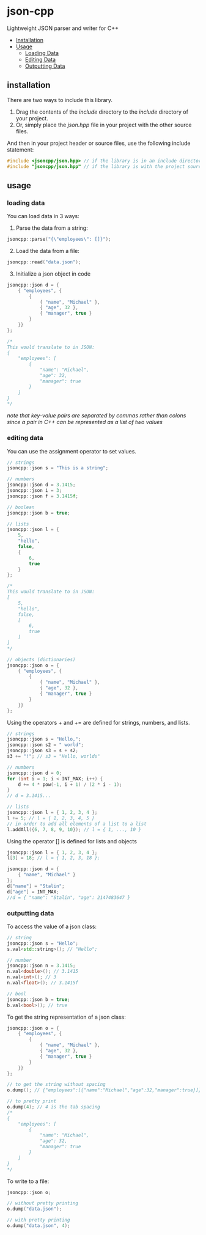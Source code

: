 # json-cpp
Lightweight JSON parser and writer for C++

- [Installation](#installation)
- [Usage](#usage)
	- [Loading Data](#loading-data)
	- [Editing Data](#editing-data)
	- [Outputting Data](#outputting-data)

## installation
There are two ways to include this library.
1) Drag the contents of the *include* directory to the *include* directory of your project.
2) Or, simply place the *json.hpp* file in your project with the other source files.

And then in your project header or source files, use the following include statement:
```cpp
#include <jsoncpp/json.hpp> // if the library is in an include directory
#include "jsoncpp/json.hpp" // if the library is with the project source files
```

## usage
### loading data
You can load data in 3 ways:
1) Parse the data from a string:
```cpp
jsoncpp::parse("{\"employees\": []}");
```
2) Load the data from a file:
```cpp
jsoncpp::read("data.json");
```
3) Initialize a json object in code
```cpp
jsoncpp::json d = {
    { "employees", {
    	{
        	{ "name", "Michael" },
            { "age", 32 },
            { "manager", true }
        }
    }}
};

/*
This would translate to in JSON:
{
    "employees": [
    	{
        	"name": "Michael",
            "age": 32,
            "manager": true
        }
    ]
}
*/
```
*note that key-value pairs are separated by commas rather than colons since a pair in C++ can be represented as a list of two values*

### editing data
You can use the assignment operator to set values.
```cpp
// strings
jsoncpp::json s = "This is a string";

// numbers
jsoncpp::json d = 3.1415;
jsoncpp::json i = 3;
jsoncpp::json f = 3.1415f;

// boolean
jsoncpp::json b = true;

// lists
jsoncpp::json l = {
    5,
    "hello",
    false,
    {
    	6,
        true
    }
};

/*
This would translate to in JSON:
[
    5,
    "hello",
    false,
    [
    	6,
        true
    ]
]
*/

// objects (dictionaries)
jsoncpp::json o = {
    { "employees", {
    	{
        	{ "name", "Michael" },
            { "age", 32 },
            { "manager", true }
        }
    }}
};
```

Using the operators + and += are defined for strings, numbers, and lists.
```cpp
// strings
jsoncpp::json s = "Hello,";
jsoncpp::json s2 = " world";
jsoncpp::json s3 = s + s2;
s3 += "!"; // s3 = "Hello, worlds"

// numbers
jsoncpp::json d = 0;
for (int i = 1; i < INT_MAX; i++) {
	d += 4 * pow(-1, i + 1) / (2 * i - 1);
}
// d = 3.1415...

// lists
jsoncpp::json l = { 1, 2, 3, 4 };
l += 5; // l = { 1, 2, 3, 4, 5 }
// in order to add all elements of a list to a list
l.addAll({6, 7, 8, 9, 10}); // l = { 1, ..., 10 }
```

Using the operator [] is defined for lists and objects
```cpp
jsoncpp::json l = { 1, 2, 3, 4 };
l[3] = 18; // l = { 1, 2, 3, 18 };

jsoncpp::json d = {
	{ "name", "Michael" }
};
d["name"] = "Stalin";
d["age"] = INT_MAX;
//d = { "name": "Stalin", "age": 2147483647 }
```

### outputting data
To access the value of a json class:
```cpp
// string
jsoncpp::json s = "Hello";
s.val<std::string>(); // "Hello";

// number
jsoncpp::json n = 3.1415;
n.val<double>(); // 3.1415
n.val<int>(); // 3
n.val<float>(); // 3.1415f

// bool
jsoncpp::json b = true;
b.val<bool>(); // true
```

To get the string representation of a json class:
```cpp
jsoncpp::json o = {
    { "employees", {
    	{
            { "name", "Michael" },
            { "age", 32 },
            { "manager", true }
        }
    }}
};

// to get the string without spacing
o.dump(); // {"employees":[{"name":"Michael","age":32,"manager":true}]}

// to pretty print
o.dump(4); // 4 is the tab spacing
/*
{
    "employees": [
    	{
        	"name": "Michael",
            "age": 32,
            "manager": true
        }
    ]
}
*/
```

To write to a file:
```cpp
jsoncpp::json o;

// without pretty printing
o.dump("data.json");

// with pretty printing
o.dump("data.json", 4);
```
